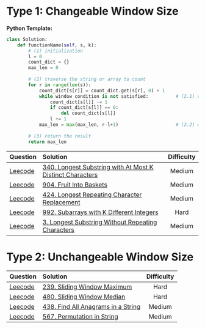 # Type 1: Changeable Window Size
**Python Template:**
```Python
class Solution:
    def functionName(self, s, k):
        # (1) initialization
        l = 0
        count_dict = {}
        max_len = 0
        
        # (2) traverse the string or array to count
        for r in range(len(s)):
            count_dict[s[r]] = count_dict.get(s[r], 0) + 1
            while window condition is not satisfied:          # (2.1) window condition is not satisfied
                count_dict[s[l]] -= 1
                if count_dict[s[l]] == 0:
                    del count_dict[s[l]]
                l += 1
            max_len = max(max_len, r-l+1)                     # (2.2) window condition is satisfied
            
        # (3) return the result
        return max_len
```

| Question |    Solution   |  Difficulty |
|----------|:-------------|:------:|
| [Leecode](https://leetcode.com/problems/longest-substring-with-at-most-k-distinct-characters/)    |  [340. Longest Substring with At Most K Distinct Characters](https://github.com/JimengShi/Leetcode-Data-Structures-Algorithms/blob/master/14%20Sliding%20Window/340.%20Longest%20Substring%20with%20At%20Most%20K%20Distinct%20Characters.py) | Medium |
| [Leecode](https://leetcode.com/problems/fruit-into-baskets/)    |  [904. Fruit Into Baskets](https://github.com/JimengShi/Leetcode-Data-Structures-Algorithms/blob/master/14%20Sliding%20Window/904.%20Fruit%20Into%20Baskets.py) | Medium |
| [Leecode](https://leetcode.com/problems/longest-repeating-character-replacement/)    |  [424. Longest Repeating Character Replacement](https://github.com/JimengShi/Leetcode-Data-Structures-Algorithms/blob/master/14%20Sliding%20Window/424.%20Longest%20Repeating%20Character%20Replacement.py) | Medium |
| [Leecode](https://leetcode.com/problems/subarrays-with-k-different-integers/)    |  [992. Subarrays with K Different Integers](https://github.com/JimengShi/Leetcode-Data-Structures-Algorithms/blob/master/14%20Sliding%20Window/992.%20Subarrays%20with%20K%20Different%20Integers.py) | Hard |
| [Leecode](https://leetcode.com/problems/longest-substring-without-repeating-characters/)    |  [3. Longest Substring Without Repeating Characters](https://github.com/JimengShi/Leetcode-Data-Structures-Algorithms/blob/master/14%20Sliding%20Window/3.%20Longest%20Substring%20Without%20Repeating%20Characters.py) | Medium |



# Type 2: Unchangeable Window Size

| Question |    Solution   |  Difficulty |
|----------|:-------------|:------:|
| [Leecode](https://leetcode.com/problems/sliding-window-maximum/)    |  [239. Sliding Window Maximum](https://github.com/JimengShi/Leetcode-Data-Structures-Algorithms/blob/master/14%20Sliding%20Window/239.%20Sliding%20Window%20Maximum.py) | Hard |
| [Leecode](https://leetcode.com/problems/sliding-window-median/)    |  [480. Sliding Window Median](https://github.com/JimengShi/Leetcode-Data-Structures-Algorithms/blob/master/14%20Sliding%20Window/480.%20Sliding%20Window%20Median.py) | Hard |
| [Leecode](https://leetcode.com/problems/find-all-anagrams-in-a-string/)    |  [438. Find All Anagrams in a String](https://github.com/JimengShi/Leetcode-Data-Structures-Algorithms/blob/master/14%20Sliding%20Window/438.%20Find%20All%20Anagrams%20in%20a%20String.py) | Medium |
| [Leecode](https://leetcode.com/problems/permutation-in-string/)    |  [567. Permutation in String](https://github.com/JimengShi/Leetcode-Data-Structures-Algorithms/blob/master/14%20Sliding%20Window/567.%20Permutation%20in%20String.py) | Medium |
